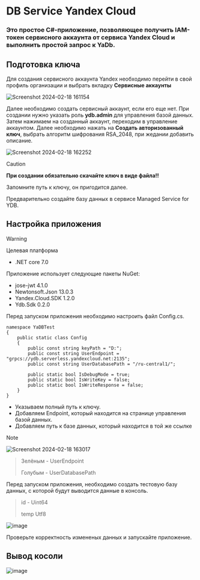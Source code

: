 # DB Service Yandex Cloud 

### Это простое C#-приложение, позволяющее получить IAM-токен сервисного аккаунта от сервиса Yandex Cloud и выполнить простой запрос к YaDb.

## Подготовка ключа
 Для создания сервисного аккаунта Yandex необходимо перейти в свой профиль организации и выбрать вкладку **Сервисные аккаунты**

![Screenshot 2024-02-18 161154](https://github.com/forggod/DB-Service-Yandex-Cloud/assets/91021642/f007442e-1ea3-4ac4-9217-807e4d75028a)

Далее необходимо создать сервисный аккаунт, если его еще нет. При создании нужно указать роль **ydb.admin** для управления базой данных.
Затем нажимаем на созданный аккаунт, переходим в управление аккаунтом.
Далее необходимо нажать на **Создать авторизованный ключ**, выбрать алгоритм шифрования RSA_2048, при жедании добавить описание.

![Screenshot 2024-02-18 162252](https://github.com/forggod/DB-Service-Yandex-Cloud/assets/91021642/690a54d4-b0b6-408f-9067-992529ae9584)
> [!CAUTION]
> **При создании обязательно скачайте ключ в виде файла!!**

Запомните путь к ключу, он пригодится далее.

Предварительно создайте базу данных в сервисе Managed Service for YDB.

## Настройка приложения

> [!WARNING]
> Целевая платформа
> * .NET core 7.0
> 
> Приложение использует следующие пакеты NuGet:
>
> * jose-jwt 4.1.0
> * Newtonsoft.Json 13.0.3
> * Yandex.Cloud.SDK 1.2.0
> * Ydb.Sdk 0.2.0

Перед запуском приложения необходимо настроить файл Config.cs.

```
﻿namespace YaDBTest
{
    public static class Config
    {
        public const string keyPath = "D:";
        public const string UserEndpoint = "grpcs://ydb.serverless.yandexcloud.net:2135";
        public const string UserDatabasePath = "/ru-central1/";

        public static bool IsDebugMode = true;
        public static bool IsWriteKey = false;
        public static bool IsWriteResponse = false;
    }
}
```

* Указываем полный путь к ключу.
* Добавляем Endpoint, который находится на странице управления базой данных.
* Добавляем путь к базе данных, который находится в той же ссылке
> [!NOTE]
> ![Screenshot 2024-02-18 163017](https://github.com/forggod/DB-Service-Yandex-Cloud/assets/91021642/037ca2ae-0757-4975-862a-b5777479dd53)
> > Зелёным - UserEndpoint
> > 
> > Голубым - UserDatabasePath

Перед запуском приложения, необходимо создать тестовую базу данных, с которой будут выводится данные в консоль.
> id - Uint64
> 
> temp Utf8 

![image](https://github.com/forggod/DB-Service-Yandex-Cloud/assets/91021642/5bf731e4-d7f5-4b92-b80c-67e37da4fc2c)

Проверьте корректность измененых данных и запускайте приложение.

## Вывод косоли

![image](https://github.com/forggod/DB-Service-Yandex-Cloud/assets/91021642/fe660bf0-7dfd-40ec-8e59-48f9c790a625)
